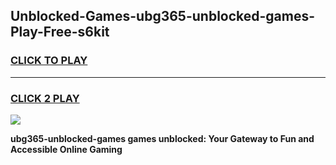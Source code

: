 
## Unblocked-Games-ubg365-unblocked-games-Play-Free-s6kit
<h3>
<a href="https://premium76.site?title=ubg365-unblocked-games&ref=18A1">CLICK TO PLAY</a></h3>
<hr>

<h3>
<a href="https://premium76.site?title=ubg365-unblocked-games&ref=18A1">CLICK 2 PLAY</a>
  
</h3>

<a href="https://premium76.site?title=ubg365-unblocked-games&ref=18A1"><img src="https://clearcache.store/games.png"></a>


**ubg365-unblocked-games games unblocked: Your Gateway to Fun and Accessible Online Gaming**
